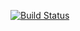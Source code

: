 [![Build Status](https://travis-ci.org/giorgioIamthedoctor/lab6.svg?branch=master)](https://travis-ci.org/giorgioIamthedoctor/lab6)
